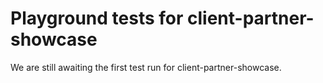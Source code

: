 # Playground tests for client-partner-showcase
We are still awaiting the first test run for client-partner-showcase.
